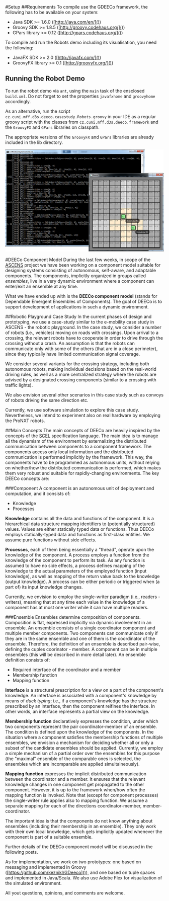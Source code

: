 <markdown>
#Setup 
##Requirements
To compile use the GDEECo framework, the following has to be available on your system:

* Java SDK >= 1.6.0 ([http://java.com/en/]())
* Groovy SDK >= 1.8.5 ([http://groovy.codehaus.org/]())
* GPars library >= 0.12 ([http://gpars.codehaus.org/]())

To compile and run the Robots demo including its visualisation, you need the following:

* JavaFX SDK >= 2.0 ([http://javafx.com/]())
* GroovyFX library >= 0.1 ([http://groovyfx.org/]())


## Running the Robot Demo
To run the robot demo via `ant`, using the `main` task of the ensclosed `build.xml`. Do not forget to set the properties `javafxhome` and `groovyhome` accordingly.

As an alternative, run the script `cz.cuni.mff.d3s.deeco.casestudy.Robots.groovy` in your IDE as a regular groovy script with the classes from `cz.cuni.mff.d3s.deeco.framework` and the `GroovyFX` and `GPars` libraries on classpath.

The appropriate versions of the `GroovyFX` and `GPars` libraries are already included in the lib directory.

![](https://github.com/keznikl/GDeeco/raw/master/doc/deeco.png)


#DEECo Component Model
During the last few weeks,  in scope of the [ASCENS](http://www.ascens-ist.eu/) project we have been working on a  component model suitable for designing systems consisting of autonomous, self-aware, and adaptable components. The components, implicitly organized in groups called *ensembles*, live in a very dynamic environment where a component can enter/exit an ensemble at any time. 

What we have ended up with is the **DEECo component model** (stands for Dependable Emergent Ensembles of Components). The goal of DEECo is to support development of applications in such a dynamic environment.

##Robotic Playground Case Study
In the current phases of design and prototyping, we use a case-study similar to the e-mobility case study in ASCENS - the robotic playground.
In the case study, we consider a number of robots (i.e., vehicles) moving on roads with crossings. Upon arrival to a crossing, the relevant robots have to cooperate in order to drive through the crossing without a crash. An assumption is that the robots can communicate only with some of the others (that are in a close perimeter), since they typically have limited communication signal coverage.

We consider several variants for the crossing strategy, including both autonomous robots, making individual decisions based on the real-world driving rules, as well as a more centralized strategy where the robots are advised by a designated crossing components (similar to a crossing with traffic lights).

We also envision several other scenarios in this case study such as convoys of robots driving the same direction etc.

Currently, we use software simulation to explore this case study. Nevertheless, we intend to experiment also on real hardware by employing the ProNXT robots. 

##Main Concepts
The main concepts of DEECo are heavily inspired by the concepts of the [SCEL](http://rap.dsi.unifi.it/scel/) specification language. The main idea is to manage all the dynamism of the environment by externalizing the distributed communication between components to a component framework. The components access only local information and the distributed communication is performed implicitly by the framework. This way, the components have to be programmed as autonomous units, without relying on whether/how the distributed communication is performed, which makes them very robust and suitable for rapidly-changing environments. The key DEECo concepts are:

###Component
A component is an autonomous unit of deployment and computation, and it consists of:

* Knowledge 
* Processes

**Knowledge** contains all the data and functions of the component. It is a hierarchical data structure mapping identifiers to (potentially structured) values. Values are either statically typed data or functions. Thus DEECo employs statically-typed data and functions as first-class entities. We assume pure functions without side effects.

**Processes**, each of them being essentially a "thread", operate upon the knowledge of the component. A process employs a function from the knowledge of the component to perform its task. As any function is assumed to have no side effects, a process defines mapping of the knowledge to the actual parameters of the employed function (input knowledge), as well as mapping of the return value back to the knowledge (output knowledge). A process can be either periodic or triggered when (a part of) its input knowledge changes.

Currently, we envision to employ the single-writer paradigm (i.e., readers - writers), meaning that at any time each value in the knowledge of a component has at most one writer while it can have multiple readers.

###Ensemble
Ensembles determine composition of components. Composition is flat, expressed implicitly via dynamic involvement in an ensemble. An ensemble consists of a single coordinator component and multiple member components. Two components can communicate only if they are in the same ensemble and one of them is the coordinator of the ensemble. Therefore, the definition of an ensemble is described pair-wise, defining the cuples coorinator - member. 
A component can be in multiple ensembles (this will be described in more detail later).
An ensemble definition consists of:

* Required interface of the coordinator and a member
* Membership function
* Mapping function

**Interface** is a structural prescription for a view on a part of the component's knowledge. An interface is associated with a component's knowledge by means of *duck typing*; i.e., if a component's knowledge has the structure prescribed by an interface, then the component reifines the interface. In other words, an interface represents a partial view on the knowledge.

**Membership function** declaratively expresses the condition, under which two components represent the pair coordinator-member of an ensemble. The condition is defined upon the knowledge of the components. In the situation where a component satisfies the membership functions of multiple ensembles, we envision a mechanism for deciding whether all or only a subset of the candidate ensembles should be applied. Currently, we employ a simple mechanism of a partial order over the ensembles for this purpose (the "maximal" ensemble of the comparable ones is selected, the ensembles which are incomparable are applied simultaineously). 

**Mapping function** expresses the implicit distributed communication between the coordinator and a member. It ensures that the relevant knowledge changes in one component get propagated to the other component. However, it is up to the framework when/how often the mapping function is invoked. Note that (except for component processes) the single-writer rule applies also to mapping function. We assume a separate mapping for each of the directions coordinator-member, member-coordinator. 

The important idea is that the components do not know anything about ensembles (including their membership in an ensemble). They only work with their own local knowledge, which gets implicitly updated whenever the component is part of a suitable ensemble.

Further details of the DEECo component model will be discussed in the following posts.

As for implementation, we work on two prototypes: one based on messaging and implemented in Groovy ([https://github.com/keznikl/GDeeco]()), and one based on tuple spaces and implemented in Java/Scala. We also use Adobe Flex for visualization of the simulated environment.

All yout questions, opinions, and comments are welcome.

</markdown>
